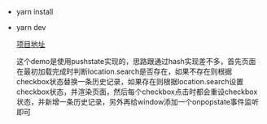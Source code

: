 * yarn install
* yarn dev

    [项目地址](https://zjinxing.github.io/ife2018/%E9%9B%B6%E5%9F%BA%E7%A1%80%E5%AD%A6%E9%99%A2/js%E9%83%A8%E5%88%86/day39To41/pushState/dist/index.html)  
    
    这个demo是使用pushstate实现的，思路跟通过hash实现差不多，首先页面在最初加载完成时判断location.search是否存在，如果不存在则根据checkbox状态替换一条历史记录，如果存在则根据location.search设置checkbox状态，并渲染页面，然后每个checkbox点击时都会重设checkbox状态，并新增一条历史记录，另外再给window添加一个onpopstate事件监听即可